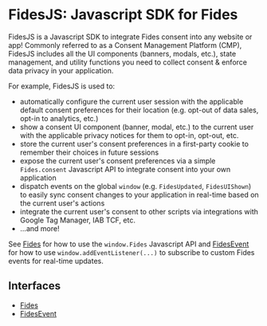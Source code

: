 # FidesJS: Javascript SDK for Fides

FidesJS is a Javascript SDK to integrate Fides consent into any website or
app! Commonly referred to as a Consent Management Platform (CMP), FidesJS
includes all the UI components (banners, modals, etc.), state management, and
utility functions you need to collect consent & enforce data privacy in your
application.

For example, FidesJS is used to:
- automatically configure the current user session with the applicable
default consent preferences for their location (e.g. opt-out of data sales,
opt-in to analytics, etc.)
- show a consent UI component (banner, modal, etc.) to the current user with
the applicable privacy notices for them to opt-in, opt-out, etc.
- store the current user's consent preferences in a first-party cookie to
remember their choices in future sessions
- expose the current user's consent preferences via a simple `Fides.consent`
Javascript API to integrate consent into your own application
- dispatch events on the global `window` (e.g. `FidesUpdated`,
`FidesUIShown`) to easily sync consent changes to your application in
real-time based on the current user's actions
- integrate the current user's consent to other scripts via integrations with
Google Tag Manager, IAB TCF, etc.
- ...and more!

See [Fides](interfaces/Fides.md) for how to use the `window.Fides` Javascript API and [FidesEvent](interfaces/FidesEvent.md) for how to use `window.addEventListener(...)` to subscribe to
custom Fides events for real-time updates.

## Interfaces

- [Fides](interfaces/Fides.md)
- [FidesEvent](interfaces/FidesEvent.md)
